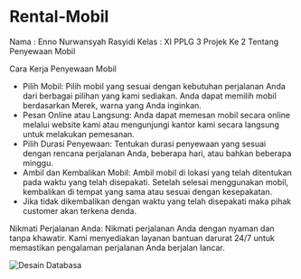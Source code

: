 # Rental-Mobil

Nama : Enno Nurwansyah Rasyidi
Kelas : XI PPLG 3
Projek Ke 2 Tentang Penyewaan Mobil

Cara Kerja Penyewaan Mobil
* Pilih Mobil: Pilih mobil yang sesuai dengan kebutuhan perjalanan Anda dari berbagai pilihan yang kami sediakan. Anda dapat memilih mobil berdasarkan Merek, warna yang Anda inginkan.
* Pesan Online atau Langsung: Anda dapat memesan mobil secara online melalui website kami atau mengunjungi kantor kami secara langsung untuk melakukan pemesanan.
* Pilih Durasi Penyewaan: Tentukan durasi penyewaan yang sesuai dengan rencana perjalanan Anda, beberapa hari, atau bahkan beberapa minggu.
* Ambil dan Kembalikan Mobil: Ambil mobil di lokasi yang telah ditentukan pada waktu yang telah disepakati. Setelah selesai menggunakan mobil, kembalikan di tempat yang sama atau sesuai dengan kesepakatan.
* Jika tidak dikembalikan dengan waktu yang telah disepakati maka pihak customer akan terkena denda.
  
Nikmati Perjalanan Anda: Nikmati perjalanan Anda dengan nyaman dan tanpa khawatir. Kami menyediakan layanan bantuan darurat 24/7 untuk memastikan pengalaman perjalanan Anda berjalan lancar.

![Desain Databasa](https://github.com/IDUKA-PT-PundiMasBerjaya/Rental-Mobil/assets/153041331/447c7b29-794b-445e-9fa3-223a91f291f5)

